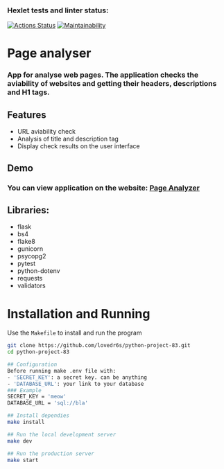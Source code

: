 ### Hexlet tests and linter status:
[![Actions Status](https://github.com/lovedr6s/python-project-83/actions/workflows/hexlet-check.yml/badge.svg)](https://github.com/lovedr6s/python-project-83/actions)
[![Maintainability](https://api.codeclimate.com/v1/badges/8eadce3bb95a371cf1b7/maintainability)](https://codeclimate.com/github/lovedr6s/python-project-83/maintainability)

# Page analyser
### App for analyse web pages. The application checks the aviability of websites and getting their headers, descriptions and H1 tags.

## Features
* URL aviability check
* Analysis of title and description tag
* Display check results on the user interface

## Demo
### You can view application on the website: [Page Analyzer](https://python-project-83-1xm8.onrender.com)

## Libraries:
* flask
* bs4
* flake8
* gunicorn
* psycopg2
* pytest
* python-dotenv
* requests
* validators

# Installation and Running
Use the `Makefile` to install and run the program
```bash
git clone https://github.com/lovedr6s/python-project-83.git
cd python-project-83

## Configuration
Before running make .env file with:
- 'SECRET_KEY': a secret key. can be anything
- 'DATABASE_URL': your link to your database
### Example
SECRET_KEY = 'meow'
DATABASE_URL = 'sql://bla'

## Install dependies
make install

## Run the local development server
make dev

## Run the production server
make start
```

